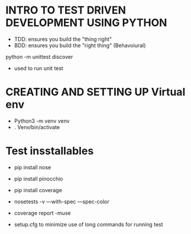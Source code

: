 # INTRO TO TEST DRIVEN DEVELOPMENT USING PYTHON
* TDD: ensures you build the "thing right"
* BDD: ensures you build the "right thing" (Behavoiural)

python -m unittest discover
- used to run unit test

# CREATING AND SETTING UP Virtual env
- Python3 -m venv venv
- . Venv/bin/activate

# Test insstallables
- pip install nose
- pip install pinocchio
- pip install coverage

- nosetests -v —with-spec —spec-color 
- coverage report -muse 

- setup.cfg to minimize use of long commands for running test